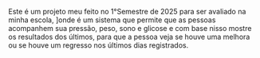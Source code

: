 Este é um projeto meu feito no 1°Semestre de 2025 para ser avaliado na minha escola, 
]onde é um sistema que permite que as pessoas acompanhem sua pressão, peso, sono e 
glicose e com base nisso mostre os resultados dos últimos, para que a pessoa veja 
se houve uma melhora ou se houve um regresso nos últimos dias registrados.
